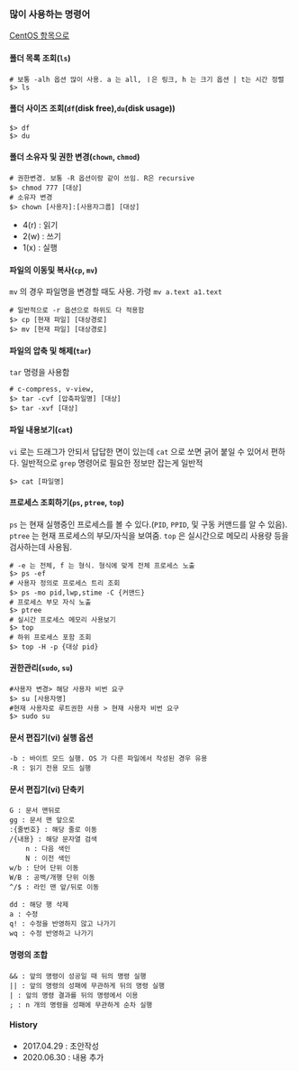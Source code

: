 ### 많이 사용하는 명령어

[CentOS 항목으로](https://github.com/juneyoung/DEV-INFOS/edit/master/CentOS)

#### 폴더 목록 조회(`ls`)
```
# 보통 -alh 옵션 많이 사용. a 는 all, ㅣ은 링크, h 는 크기 옵션 | t는 시간 정렬
$> ls
```

#### 폴더 사이즈 조회(`df`(disk free),`du`(disk usage))
```
$> df
$> du 
```

#### 폴더 소유자 및 권한 변경(`chown`, `chmod`)
```
# 권한변경. 보통 -R 옵션이랑 같이 쓰임. R은 recursive
$> chmod 777 [대상]
# 소유자 변경
$> chown [사용자]:[사용자그룹] [대상]
```
- 4(r) : 읽기
- 2(w) : 쓰기
- 1(x) : 실행


#### 파일의 이동및 복사(`cp`, `mv`) 
`mv` 의 경우 파일명을 변경할 때도 사용. 가령 `mv a.text a1.text`
```
# 일반적으로 -r 옵션으로 하위도 다 적용함
$> cp [현재 파일] [대상경로]
$> mv [현재 파일] [대상경로]
```

#### 파일의 압축 및 해제(`tar`)
`tar` 명령을 사용함
```
# c-compress, v-view,  
$> tar -cvf [압축파일명] [대상]
$> tar -xvf [대상]
```

#### 파일 내용보기(`cat`)
`vi` 로는 드래그가 안되서 답답한 면이 있는데 `cat` 으로 쏘면 긁어 붙일 수 있어서 편하다. 일반적으로 `grep` 명령어로 필요한 정보만 잡는게 일반적
```
$> cat [파일명]
```

#### 프로세스 조회하기(`ps`, `ptree`,  `top`)
`ps` 는 현재 실행중인 프로세스를 볼 수 있다.(`PID`, `PPID`, 및 구동 커맨드를 알 수 있음). `ptree` 는 현재 프로세스의 부모/자식을 보여줌. `top` 은 실시간으로 메모리 사용량 등을 검사하는데 사용됨.
```
# -e 는 전체, f 는 형식. 형식에 맞게 전체 프로세스 노출
$> ps -ef
# 사용자 정의로 프로세스 트리 조회 
$> ps -mo pid,lwp,stime -C {커맨드} 
# 프로세스 부모 자식 노출
$> ptree
# 실시간 프로세스 메모리 사용보기
$> top
# 하위 프로세스 포함 조회
$> top -H -p {대상 pid} 
```

#### 권한관리(`sudo`, `su`)
```
#사용자 변경> 해당 사용자 비번 요구
$> su [사용자명]
#현재 사용자로 루트권한 사용 > 현재 사용자 비번 요구
$> sudo su 
```

#### 문서 편집기(vi) 실행 옵션

```
-b : 바이트 모드 실행. OS 가 다른 파일에서 작성된 경우 유용
-R : 읽기 전용 모드 실행
```


#### 문서 편집기(vi) 단축키
```
G : 문서 맨뒤로
gg : 문서 맨 앞으로
:{줄번호} : 해당 줄로 이동
/{내용} : 해당 문자열 검색
    n : 다음 색인
    N : 이전 색인
w/b : 단어 단위 이동
W/B : 공백/개행 단위 이동
^/$ : 라인 맨 앞/뒤로 이동 

dd : 해당 행 삭제
a : 수정
q! : 수정을 반영하지 않고 나가기
wq : 수정 반영하고 나가기
```

#### 명령의 조합
```
&& : 앞의 명령이 성공일 때 뒤의 명령 실행
|| : 앞의 명령의 성패에 무관하게 뒤의 명령 실행
| : 앞의 명령 결과를 뒤의 명령에서 이용 
; : n 개의 명령을 성패에 무관하게 순차 실행  
```



#### History
- 2017.04.29 : 초안작성
- 2020.06.30 : 내용 추가
